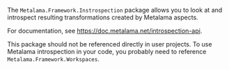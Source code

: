 The `Metalama.Framework.Instrospection` package allows you to look at and introspect resulting transformations created by Metalama aspects. 

For documentation, see https://doc.metalama.net/introspection-api.

This package should not be referenced directly in user projects. To use Metalama introspection in your code, you probably need to reference `Metalama.Framework.Workspaces`.
